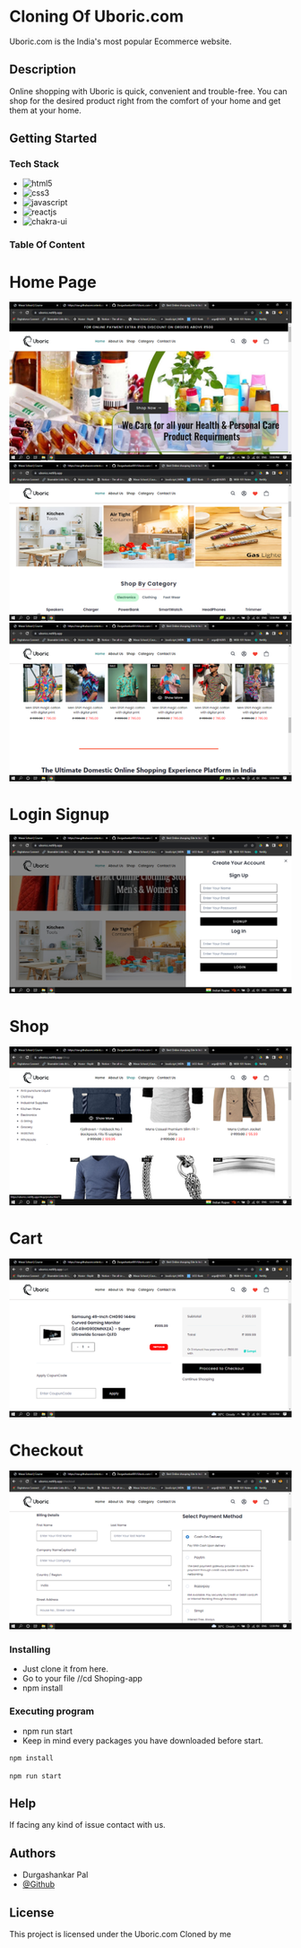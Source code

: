 # Cloning Of Uboric.com 

Uboric.com is the India's most popular Ecommerce website.

## Description

Online shopping with Uboric is quick, convenient and trouble-free. You can shop for the desired product right from the comfort of your home and get them at your home.

## Getting Started

### Tech Stack

*  <img src="https://img.shields.io/badge/HTML5-E34F26?style=for-the-badge&logo=html5&logoColor=white" alt="html5" />
*  <img src="https://img.shields.io/badge/CSS3-1572B6?style=for-the-badge&logo=css3&logoColor=white" alt="css3" />
*  <img src="https://img.shields.io/badge/JavaScript-323330?style=for-the-badge&logo=javascript&logoColor=F7DF1E" alt="javascript" />
*  <img src="https://img.shields.io/badge/React-20232A?style=for-the-badge&logo=react&logoColor=61DAFB" alt="reactjs" />
*   <img src="https://img.shields.io/badge/Chakra%20UI-3bc7bd?style=for-the-badge&logo=chakraui&logoColor=white" alt="chakra-ui" />

### Table Of Content
<h1>Home Page</h1>
<img src="https://github.com/Durgashankar001/Uboric.com-Clone/blob/main/images/homepage.png" alt=""/>
<img src="https://github.com/Durgashankar001/Uboric.com-Clone/blob/main/images/Screenshot%20(1078).png" alt=""/>
<img src="https://github.com/Durgashankar001/Uboric.com-Clone/blob/main/images/Screenshot%20(1079).png" alt=""/>
<h1>Login Signup</h1>
<img src="https://github.com/Durgashankar001/Uboric.com-Clone/blob/main/images/Screenshot%20(1081).png" alt=""/>
<h1>Shop</h1>
<img src="https://github.com/Durgashankar001/Uboric.com-Clone/blob/main/images/Screenshot%20(1080).png" alt=""/>
<h1>Cart</h1>
<img src="https://github.com/Durgashankar001/Uboric.com-Clone/blob/main/images/Screenshot%20(1082).png" alt=""/>
<h1>Checkout</h1>
<img src="https://github.com/Durgashankar001/Uboric.com-Clone/blob/main/images/Screenshot%20(1083).png" alt=""/>



### Installing

* Just clone it from here.
* Go to your file //cd Shoping-app
* npm install

### Executing program

* npm run start
* Keep in mind every packages you have downloaded before start.
```
npm install

npm run start
```

## Help

If facing any kind of issue contact with us.


## Authors
* Durgashankar Pal
* [@Github](https://github.com/Durgashankar001)



## License

This project is licensed under the Uboric.com Cloned by me
